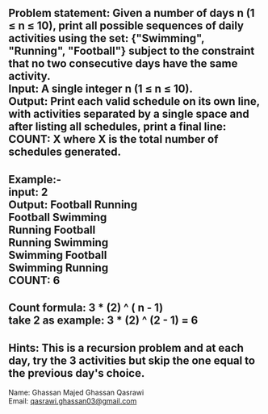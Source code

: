 Problem statement: Given a number of days n (1 ≤ n ≤ 10), print all possible sequences of daily activities using the set: {"Swimming", "Running", "Football"} subject to the constraint that no two consecutive days have the same activity.  
Input: A single integer n (1 ≤ n ≤ 10).  
Output: Print each valid schedule on its own line, with activities separated by a single space and after listing all schedules, print a final line: COUNT: X where X is the total number of schedules
generated.  
-------------------------------------------------------------------------------------------------------------------  
Example:-  
input: 2  
Output: 
Football Running  
Football Swimming  
Running Football  
Running Swimming  
Swimming Football  
Swimming Running  
COUNT: 6  
-------------------------------------------------------------------------------------------------------------------  
Count formula: 3 * (2) ^ ( n - 1)  
take 2 as example: 3 * (2) ^ (2 - 1) = 6  
-------------------------------------------------------------------------------------------------------------------  
Hints: This is a recursion problem and at each day, try the 3 activities but skip the one equal to the previous day's choice.  
-------------------------------------------------------------------------------------------------------------------  
Name: Ghassan Majed Ghassan Qasrawi  
Email: qasrawi.ghassan03@gmail.com  


